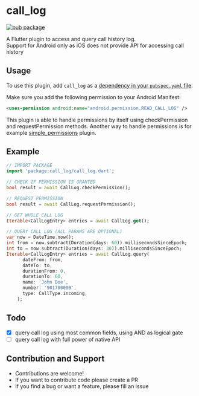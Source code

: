 # call_log

[![pub package](https://img.shields.io/pub/v/call_log.svg)](https://pub.dartlang.org/packages/call_log)

A Flutter plugin to access and query call history log.\
Support for Android only as iOS does not provide API for accessing call history

## Usage

To use this plugin, add `call_log` as a [dependency in your `pubspec.yaml` file](https://flutter.io/platform-plugins/).

Make sure you add the following permission to your Android Manifest:

```xml
<uses-permission android:name="android.permission.READ_CALL_LOG" />
```

This plugin is able to handle permissions by itself using checkPermission and requestPermission methods.
Another way to handle permissions is for example [simple_permissions](https://pub.dartlang.org/packages/simple_permissions) plugin.

## Example

``` dart
// IMPORT PACKAGE
import 'package:call_log/call_log.dart';

// CHECK IF PERMISSION IS GRANTED
bool result = await CallLog.checkPermission();

// REQUEST PERMISSION
bool result = await CallLog.requestPermission();

// GET WHOLE CALL LOG
Iterable<CallLogEntry> entries = await CallLog.get();

// QUERY CALL LOG (ALL PARAMS ARE OPTIONAL)
var now = DateTime.now();
int from = now.subtract(Duration(days: 60)).millisecondsSinceEpoch;
int to = now.subtract(Duration(days: 30)).millisecondsSinceEpoch;
Iterable<CallLogEntry> entries = await CallLog.query(
      dateFrom: from,
      dateTo: to,
      durationFrom: 0,
      durationTo: 60,
      name: 'John Doe',
      number: '901700000',
      type: CallType.incoming,
    );
```

## Todo

- [x] query call log using most common fields, using AND as logical gate
- [ ] query call log with full power of native API

## Contribution and Support

* Contributions are welcome!
* If you want to contribute code please create a PR
* If you find a bug or want a feature, please fill an issue